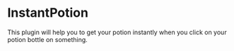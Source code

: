 # InstantPotion
This plugin will help you to get your potion instantly when you click on your potion bottle on something.
